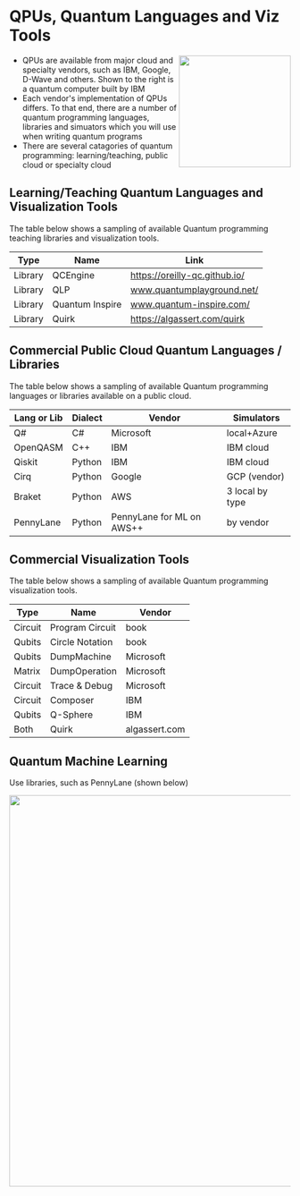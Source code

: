 # QPUs, Quantum Languages and Viz Tools

<img src="https://github.com/lynnlangit/learning-quantum/blob/main/1_concepts/images/ibm-qpus.png" width=200 align=right>

- QPUs are available from major cloud and specialty vendors, such as IBM, Google, D-Wave and others.  Shown to the right is a quantum computer built by IBM
- Each vendor's implementation of QPUs differs.  To that end, there are a number of quantum programming languages, libraries and simuators which you will use when writing quantum programs
- There are several catagories of quantum programming: learning/teaching, public cloud or specialty cloud

## Learning/Teaching Quantum Languages and Visualization Tools

The table below shows a sampling of available Quantum programming teaching libraries and visualization tools.

| Type       | Name     | Link    |
|------------|----------|-----------|
| Library    | QCEngine | https://oreilly-qc.github.io/     |
| Library     | QLP | www.quantumplayground.net/      |
| Library     | Quantum Inspire | www.quantum-inspire.com/      |
| Library       | Quirk       | https://algassert.com/quirk    |

## Commercial Public Cloud Quantum Languages / Libraries

The table below shows a sampling of available Quantum programming languages or libraries available on a public cloud.

| Lang or Lib| Dialect  | Vendor    | Simulators   |
|------------|----------|-----------|--------------|
| Q#         | C#       | Microsoft |local+Azure   |
| OpenQASM   | C++      | IBM       |IBM cloud     |
| Qiskit     | Python   | IBM       |IBM cloud     |
| Cirq       | Python   | Google    |GCP (vendor)  |
| Braket     | Python   | AWS       |3 local by type|
| PennyLane  | Python| PennyLane for ML on AWS++    |by vendor |

## Commercial Visualization Tools

The table below shows a sampling of available Quantum programming visualization tools.

| Type       | Name     | Vendor    |
|------------|----------|-----------|
| Circuit    | Program Circuit | book      |
| Qubits     | Circle Notation | book      |
| Qubits     | DumpMachine | Microsoft      |
| Matrix     | DumpOperation | Microsoft      |
| Circuit    | Trace & Debug | Microsoft      |
| Circuit    | Composer   | IBM       |
| Qubits     | Q-Sphere   | IBM       |
| Both       | Quirk       | algassert.com    |


## Quantum Machine Learning

Use libraries, such as PennyLane (shown below)

<img src=https://github.com/lynnlangit/learning-quantum/blob/main/images/penny-lane-ml.png width=700>
